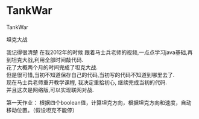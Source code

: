 # TankWar
TankWar 

坦克大战 
 
我记得很清楚 在我2012年的时候 跟着马士兵老师的视频,一点点学习java基础,再到坦克大战,利用全部时间敲代码.  
花了大概两个月的时间完成了坦克大战.  
但是很可惜,当初不知道保存自己的代码,当初写的代码不知道到哪里去了.  
现在马士兵老师重开教学课程, 我决定重拾初心, 继续完成当初的代码.   
并且这次是网络版,可以实现联网对战.  


第一天作业：
根据四个boolean值，计算坦克方向，根据坦克方向和速度，自动移动位置。（假设坦克不能停）